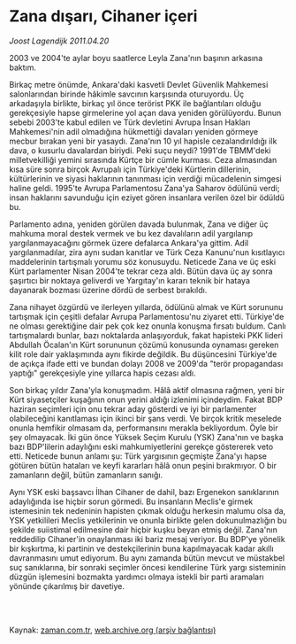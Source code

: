 # Zana dışarı, Cihaner içeri

*Joost Lagendijk 2011.04.20*

<td class="columnist-detail">
<p>2003 ve 2004'te aylar boyu saatlerce Leyla Zana'nın başının arkasına baktım.</p>
<p>
<div id="haberMetinDiv">
<p>Birkaç metre önümde, Ankara'daki kasvetli Devlet Güvenlik Mahkemesi salonlarından birinde hâkimle savcının karşısında oturuyordu. Üç arkadaşıyla birlikte, birkaç yıl önce terörist PKK ile bağlantıları olduğu gerekçesiyle hapse girmelerine yol açan dava yeniden görülüyordu. Bunun sebebi 2003'te kabul edilen ve Türk devletini Avrupa İnsan Hakları Mahkemesi'nin adil olmadığına hükmettiği davaları yeniden görmeye mecbur bırakan yeni bir yasaydı. Zana'nın 10 yıl hapisle cezalandırıldığı ilk dava, o kusurlu davalardan biriydi. Peki suçu neydi? 1991'de TBMM'deki milletvekilliği yemini sırasında Kürtçe bir cümle kurması. Ceza almasından kısa süre sonra birçok Avrupalı için Türkiye'deki Kürtlerin dillerinin, kültürlerinin ve siyasi haklarının tanınması için verdiği mücadelenin simgesi haline geldi. 1995'te Avrupa Parlamentosu Zana'ya Saharov ödülünü verdi; insan haklarını savunduğu için eziyet gören insanlara verilen özel bir ödüldü bu.
<p>Parlamento adına, yeniden görülen davada bulunmak, Zana ve diğer üç mahkuma moral destek vermek ve bu kez davalıların adil yargılanıp yargılanmayacağını görmek üzere defalarca Ankara'ya gittim. Adil yargılanmadılar, zira aynı sudan kanıtlar ve Türk Ceza Kanunu'nun kısıtlayıcı maddelerinin tartışmalı yorumu söz konusuydu. Neticede Zana ve üç eski Kürt parlamenter Nisan 2004'te tekrar ceza aldı. Bütün dava üç ay sonra şaşırtıcı bir noktaya geliverdi ve Yargıtay'ın kararı teknik bir hataya dayanarak bozması üzerine dördü de serbest bırakıldı.
<p>Zana nihayet özgürdü ve ilerleyen yıllarda, ödülünü almak ve Kürt sorununu tartışmak için çeşitli defalar Avrupa Parlamentosu'nu ziyaret etti. Türkiye'de ne olması gerektiğine dair pek çok kez onunla konuşma fırsatı buldum. Canlı tartışmalardı bunlar, bazı noktalarda anlaşıyorduk, fakat hapisteki PKK lideri Abdullah Öcalan'ın Kürt sorununun çözümü konusunda oynaması gereken kilit role dair yaklaşımında aynı fikirde değildik. Bu düşüncesini Türkiye'de de açıkça ifade etti ve bundan dolayı 2008 ve 2009'da "terör propagandası yaptığı" gerekçesiyle yine yıllarca hapis cezası aldı.
<p>Son birkaç yıldır Zana'yla konuşmadım. Hâlâ aktif olmasına rağmen, yeni bir Kürt siyasetçiler kuşağının onun yerini aldığı izlenimi içindeydim. Fakat BDP haziran seçimleri için onu tekrar aday gösterdi ve iyi bir parlamenter olabileceğini kanıtlaması için ikinci bir şans verdi. Ve birçok kritik meselede onunla hemfikir olmasam da, performansını merakla bekliyordum. Öyle bir şey olmayacak. İki gün önce Yüksek Seçim Kurulu (YSK) Zana'nın ve başka bazı BDP'lilerin adaylığını eski mahkumiyetlerini gerekçe göstererek veto etti. Neticede bunun anlamı şu: Türk yargısının geçmişte Zana'yı hapse götüren bütün hataları ve keyfi kararları hâlâ onun peşini bırakmıyor. O bir zamanların değil, bütün zamanların sanığı.
<p>Aynı YSK eski başsavcı İlhan Cihaner de dahil, bazı Ergenekon sanıklarının adaylığında ise hiçbir sorun görmedi. Bu insanların Meclis'e girmek istemesinin tek nedeninin hapisten çıkmak olduğu herkesin malumu olsa da, YSK yetkilileri Meclis yetkilerinin ve onunla birlikte gelen dokunulmazlığın bu şekilde suiistimal edilmesine dair hiçbir kuşku beyan etmiş değil. Zana'nın reddedilip Cihaner'in onaylanması iki bariz mesaj veriyor. Bu BDP'ye yönelik bir kışkırtma, ki partinin ve destekçilerinin buna kapılmayacak kadar akıllı davranmasını umut ediyorum. Bu aynı zamanda bütün mevcut ve müstakbel suç sanıklarına, bir sonraki seçimler öncesi kendilerine Türk yargı sisteminin düzgün işlemesini bozmakta yardımcı olmaya istekli bir parti aramaları yönünde çıkarılmış bir davetiye. </p></p></p></p></p></div>
</p>


<p><br>
		 </br></p></td>

Kaynak: [zaman.com.tr](http://zaman.com.tr/yazar.do?yazino=1123658), [web.archive.org (arşiv bağlantısı)](http://web.archive.org/web/20110504164137/http://www.zaman.com.tr:80/yazar.do?yazino=1123658)
